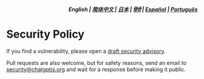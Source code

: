 <div align="right">
<h5>English | <a href="zh-cn/SECURITY.md">简体中文</a> | <a href="ja/SECURITY.md">日本</a> | <a href="hi/SECURITY.md">हिंदी</a> | <a href="es/SECURITY.md">Español</a> | <a href="pt/SECURITY.md">Português</a></h5>
</div>

# Security Policy

If you find a vulnerability, please open a [draft security advisory](https://github.com/kudoai/chatgpt.js/security/advisories/new).

Pull requests are also welcome, but for safety reasons, send an email to security@chatgptjs.org and wait for a response before making it public.

